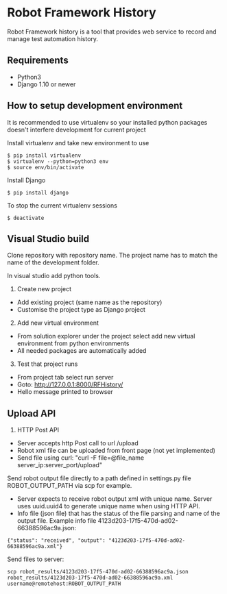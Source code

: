 Robot Framework History
=======================
Robot Framework history is a tool that provides web service to record and
manage test automation history.

Requirements
------------
- Python3
- Django 1.10 or newer

How to setup development environment
-------------------------------------
It is recommended to use virtualenv so your installed python packages
doesn't interfere development for current project

Install virtualenv and take new environment to use
```
$ pip install virtualenv
$ virtualenv --python=python3 env
$ source env/bin/activate
```

Install Django
```
$ pip install django
```

To stop the current virtualenv sessions
```
$ deactivate
```

Visual Studio build
-------------------
Clone repository with repository name. The project name has to match the 
name of the development folder.

In visual studio add python tools.

1. Create new project
- Add existing project (same name as the repository)
- Customise the project type as Django project
2. Add new virtual environment
- From solution explorer under the project select add new virtual environment
from python environments
- All needed packages are automatically added
3. Test that project runs
- From project tab select run server
- Goto: http://127.0.0.1:8000/RFHistory/
- Hello message printed to browser


Upload API
----------
1. HTTP Post API
- Server accepts http Post call to url /upload
- Robot xml file can be uploaded from front page (not yet implemented)
- Send file using curl: "curl -F file=@file_name server_ip:server_port/upload"

Send robot output file directly to a path defined in settings.py file ROBOT_OUTPUT_PATH via scp for example.
- Server expects to receive robot output xml with unique name. Server uses uuid.uuid4 to generate unique name when using HTTP API.
- Info file (json file) that has the status of the file parsing and name of the output file.
Example info file 4123d203-17f5-470d-ad02-66388596ac9a.json:
```
{"status": "received", "output": "4123d203-17f5-470d-ad02-66388596ac9a.xml"}
```
Send files to server:
```
scp robot_results/4123d203-17f5-470d-ad02-66388596ac9a.json robot_results/4123d203-17f5-470d-ad02-66388596ac9a.xml username@remotehost:ROBOT_OUTPUT_PATH
```

